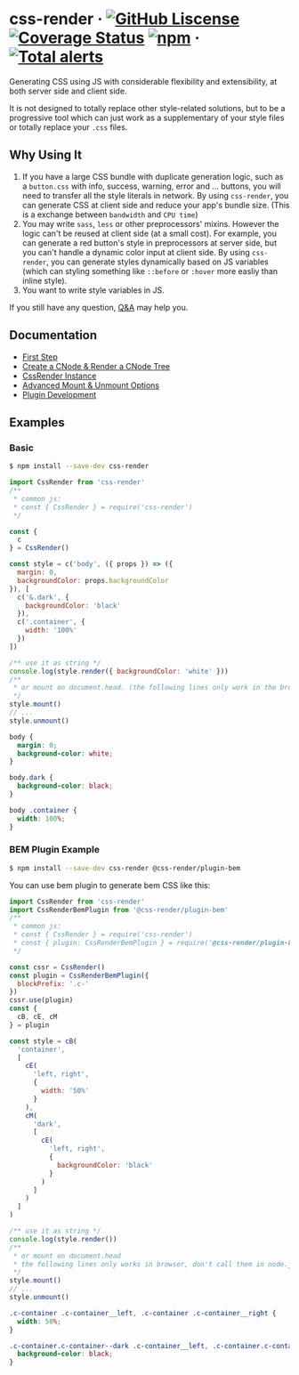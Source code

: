 # css-render &middot; [![GitHub Liscense](https://img.shields.io/badge/license-MIT-blue.svg)](https://github.com/07akioni/css-render/blob/master/LICENSE) [![Coverage Status](https://coveralls.io/repos/github/07akioni/css-render/badge.svg?branch=master)](https://coveralls.io/github/07akioni/css-render?branch=master) [![npm](https://img.shields.io/npm/v/css-render)](https://www.npmjs.com/package/css-render) · [![Total alerts](https://img.shields.io/lgtm/alerts/g/07akioni/css-render.svg?logo=lgtm&logoWidth=18)](https://lgtm.com/projects/g/07akioni/css-render/alerts/)

Generating CSS using JS with considerable flexibility and extensibility, at both server side and client side.

It is not designed to totally replace other style-related solutions, but to be a progressive tool which can just work as a supplementary of your style files or totally replace your `.css` files.

## Why Using It
1. If you have a large CSS bundle with duplicate generation logic, such as a `button.css` with info, success, warning, error and ... buttons, you will need to transfer all the style literals in network. By using `css-render`, you can generate CSS at client side and reduce your app's bundle size. (This is a exchange between `bandwidth` and `CPU time`)
2. You may write `sass`, `less` or other preprocessors' mixins. However the logic can't be reused at client side (at a small cost). For example, you can generate a red button's style in preprocessors at server side, but you can't handle a dynamic color input at client side. By using `css-render`, you can generate styles dynamically based on JS variables (which can styling something like `::before` or `:hover` more easliy than inline style).
3. You want to write style variables in JS.

If you still have any question, [Q&A](docs/qa.md) may help you.

## Documentation
- [First Step](https://github.com/07akioni/css-render/blob/master/docs/overview.md)
- [Create a CNode & Render a CNode Tree](https://github.com/07akioni/css-render/blob/master/docs/cnode-and-render.md)
- [CssRender Instance](https://github.com/07akioni/css-render/blob/master/docs/css-render-instance.md)
- [Advanced Mount & Unmount Options](https://github.com/07akioni/css-render/blob/master/docs/mount.md)
- [Plugin Development](https://github.com/07akioni/css-render/blob/master/docs/plugin-development.md)

## Examples
### Basic
```bash
$ npm install --save-dev css-render
```
```js
import CssRender from 'css-render'
/**
 * common js:
 * const { CssRender } = require('css-render')
 */

const {
  c
} = CssRender()

const style = c('body', ({ props }) => ({
  margin: 0,
  backgroundColor: props.backgroundColor
}), [
  c('&.dark', {
    backgroundColor: 'black'
  }),
  c('.container', {
    width: '100%'
  })
])

/** use it as string */
console.log(style.render({ backgroundColor: 'white' }))
/**
 * or mount on document.head. (the following lines only work in the browser.)
 */
style.mount()
// ...
style.unmount()
```
```css
body {
  margin: 0;
  background-color: white;
}

body.dark {
  background-color: black;
}

body .container {
  width: 100%;
}
```

### BEM Plugin Example
```bash
$ npm install --save-dev css-render @css-render/plugin-bem
```

You can use bem plugin to generate bem CSS like this:

```js
import CssRender from 'css-render'
import CssRenderBemPlugin from '@css-render/plugin-bem'
/**
 * common js:
 * const { CssRender } = require('css-render')
 * const { plugin: CssRenderBemPlugin } = require('@css-render/plugin-bem')
 */

const cssr = CssRender()
const plugin = CssRenderBemPlugin({
  blockPrefix: '.c-'
})
cssr.use(plugin)
const {
  cB, cE, cM
} = plugin

const style = cB(
  'container',
  [
    cE(
      'left, right', 
      {
        width: '50%'
      }
    ),
    cM(
      'dark', 
      [
        cE(
          'left, right',
          {
            backgroundColor: 'black'
          }
        )
      ]
    )
  ]
)

/** use it as string */
console.log(style.render())
/**
 * or mount on document.head
 * the following lines only works in browser, don't call them in node.js
 */
style.mount()
// ...
style.unmount()
```
```css
.c-container .c-container__left, .c-container .c-container__right {
  width: 50%;
}

.c-container.c-container--dark .c-container__left, .c-container.c-container--dark .c-container__right {
  background-color: black;
}
```
